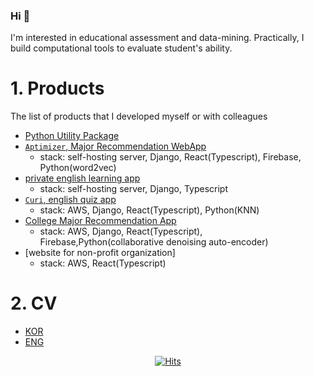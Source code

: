 ### Hi 👋

I'm interested in educational assessment and data-mining.
Practically, I build computational tools to evaluate student's ability.
  
# 1. Products
The list of products that I developed myself or with colleagues
- [Python Utility Package](https://pypi.org/project/huni-utils/)
- [`Aptimizer`, Major Recommendation WebApp](https://khrrc-cmat.web.app/)
     - stack: self-hosting server, Django, React(Typescript), Firebase, Python(word2vec)
- [private english learning app](https://fluen-glish-6e302.web.app/)
     - stack: self-hosting server, Django, Typescript
- [`Curi`, english quiz app](https://learningwhales-25946.web.app/)
    - stack: AWS, Django, React(Typescript), Python(KNN)
- [College Major Recommendation App](https://aiedu-samdochi.web.app/)
    - stack: AWS, Django, React(Typescript), Firebase,Python(collaborative denoising auto-encoder)
- [website for non-profit organization]
     - stack: AWS, React(Typescript)

# 2. CV
- [KOR](https://huni1b-lab.com/cv/long?language=kor)
- [ENG](https://huni1b-lab.com/cv/long?language=eng)

<div align=center>
    
[![Hits](https://hits.seeyoufarm.com/api/count/incr/badge.svg?url=https%3A%2F%2Fgithub.com%2Fhuni1023%2Fhit-counter&count_bg=%2379C83D&title_bg=%23555555&icon=&icon_color=%23E7E7E7&title=hits&edge_flat=false)](https://hits.seeyoufarm.com)

</div>

<!--
**huni1023/huni1023** is a ✨ _special_ ✨ repository because its `README.md` (this file) appears on your GitHub profile.

Here are some ideas to get you started:

- 🔭 I’m currently working on ...
- 🌱 I’m currently learning ...
- 👯 I’m looking to collaborate on ...
- 🤔 I’m looking for help with ...
- 💬 Ask me about ...
- 📫 How to reach me: ...
- 😄 Pronouns: ...
- ⚡ Fun fact: ...
-->
